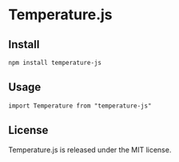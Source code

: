 # Temperature.js

## Install

```
npm install temperature-js
```

## Usage

```
import Temperature from "temperature-js"
```

## License

Temperature.js is released under the MIT license.
